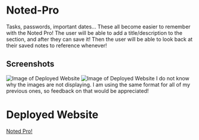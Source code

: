 # Noted-Pro

Tasks, passwords, important dates... These all become easier to remember with the Noted Pro! The user will be able to add a title/description to the section, and after they can save it! Then the user will be able to look back at their saved notes to reference whenever!

## Screenshots

![Image of Deployed Website](./images/1.png)
![Image of Deployed Website](./images/2.png)
I do not know why the images are not displaying. I am using the same format for all of my previous ones, so feedback on that would be appreciated!

# Deployed Website
[Noted Pro!]()